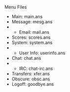 Menu Files

* Main: main.ans
* Message: mesg.ans
* * Email: mail.ans
* Scores: scores.ans
* System: system.ans
* * User Info: userinfo.ans
* Chat: chat.ans
* * IRC: chat-irc.ans
* Transfers: xfer.ans
* Obscure: obsc.ans
* Logoff: goodbye.ans
